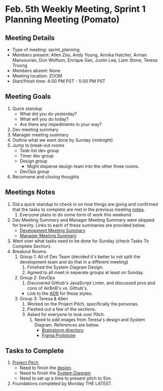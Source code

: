 # Feb. 5th Weekly Meeting, Sprint 1 Planning Meeting (Pomato)

## Meeting Details

- Type of meeting: sprint_planning
- Members present: Allen Zou, Andy Young, Annika Hatcher, Arman Mansourian, Don Wolfson, Enrique Gan, Justin Lee, Liam Stone, Teresa Truong
- Members absent: None
- Meeting location: ZOOM
- Start/finish time: 4:00 PM PST - 5:00 PM PST

## Meeting Goals

1. Quick standup
    - What did you do yesterday?
    - What will you do today?
    - Are there any impediments in your way?
2. Dev meeting summary
3. Manager meeting summary
4. Outline what we want done by Sunday (midnight)
5. Jump to break-out rooms
    - Task-list dev group
    - Timer dev group
    - Design group
      - Might disperse design team into the other three rooms.
    - DevOps group
6. Reconvene and closing thoughts

## Meetings Notes

1. Did a quick standup to check in on how things are going and confirmed that the tasks to complete are met in the previous meeting [notes](https://github.com/DonaldWolfson/cse110-w21-group29/blob/specs_cleanup/admin/meetings/012921-brainstorm.md).
   1. Everyone plans to do some form of work this weekend.
2. Dev Meeting Summary and Manager Meeting Summary were skipped for brevity. Links to each of these summaries are provided below.
    - [Development Meeting Summary](https://github.com/DonaldWolfson/cse110-w21-group29/blob/specs_cleanup/admin/meetings/020421-dev.md)
    - [Manager Meeting Summary](https://docs.google.com/presentation/d/14QBA3EqcdfnLHZ_X8PtCfNaYSIar35WBkhnIpqScuXc/edit#slide=id.p)
4. Went over what tasks need to be done for Sunday (check Tasks To Complete Section).
5. Breakout Rooms:
   1. Group 1: All of Dev Team (decided it's better to not split the development team and do that in a different meeting)
      1. Finished the System Diagram Design.
      2. Agreed to all meet in seperate groups at least on Sunday.
   2. Group 2: DevOps
      1. Discovered Github's JavaScript Linter, and discussed pros and cons of AirBnB's vs. Github's.
        - Link to the [ADR](https://github.com/DonaldWolfson/cse110-w21-group29/blob/specs_cleanup/specs/adrs/021421-style-workflow.md) for these styles.
   3. Group 3: Teresa & Allen
      1. Worked on the Project Pitch, specifically the personas.
      2. Fleshed out a few of the sections.
      3. Asked for everyone to look over Pitch.
         1. Need to add images from Teresa's design and System Diagram. References are below.
            - [Brainstorm directory](https://github.com/DonaldWolfson/cse110-w21-group29/tree/main/specs/brainstorm)
            - [Figma Prototype](https://www.figma.com/file/0xkjAbdUK1WsQjAqwKRYTc/WIP-Pomodoro-Timer-Application-Brainstorm?node-id=0%3A1)

## Tasks to Complete

1. [Project Pitch](https://docs.google.com/document/d/19lx0esAgKXT46Hux8fxdI1QgA17BEmbv5__f53QVyC8/edit).
     - Need to finish the [design](https://www.figma.com/file/0xkjAbdUK1WsQjAqwKRYTc/(WIP)-Pomodoro-Timer-Application-Brainstorm?node-id=0%3A1).
     - Need to finish the [System Diagram](https://miro.com/app/board/o9J_lW4ck0Y=/).
     - Need to set up a time to present pitch to Sim.
2. Foundations completed by Monday THE LATEST.
